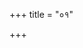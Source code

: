 +++
title = "०१"

+++


<div class="js_include " url="/vedAH_yajuH/vAjasaneyam/sUtram/pAraskara-gRhyam/mUlam/1/01/01_pAraskaragRhyasUtram_shrIgaNeshAya_namaH.md"  newLevelForH1="3" includeTitle="true"  > </div>

<div class="js_include " url="/vedAH_yajuH/vAjasaneyam/sUtram/pAraskara-gRhyam/mUlam/1/01/02_parisamuhyopalipyollikhyoddhRtyAbhyuxyAgnimupas.md"  newLevelForH1="3" includeTitle="true"  > </div>
   
<div class="js_include " url="/vedAH_yajuH/vAjasaneyam/sUtram/pAraskara-gRhyam/mUlam/1/01/03_sruvaM_pratapya_sammRjyAbhyuxya.md"  newLevelForH1="3" includeTitle="true"  > </div>
   
<div class="js_include " url="/vedAH_yajuH/vAjasaneyam/sUtram/pAraskara-gRhyam/mUlam/1/01/04_AjyamudvAsyotpUyAvexya_proxaNIshcha.md"  newLevelForH1="3" includeTitle="true"  > </div>
   
<div class="js_include " url="/vedAH_yajuH/vAjasaneyam/sUtram/pAraskara-gRhyam/mUlam/1/01/05_eSha_eva_vidhiryatra.md"  newLevelForH1="3" includeTitle="true"  > </div>

